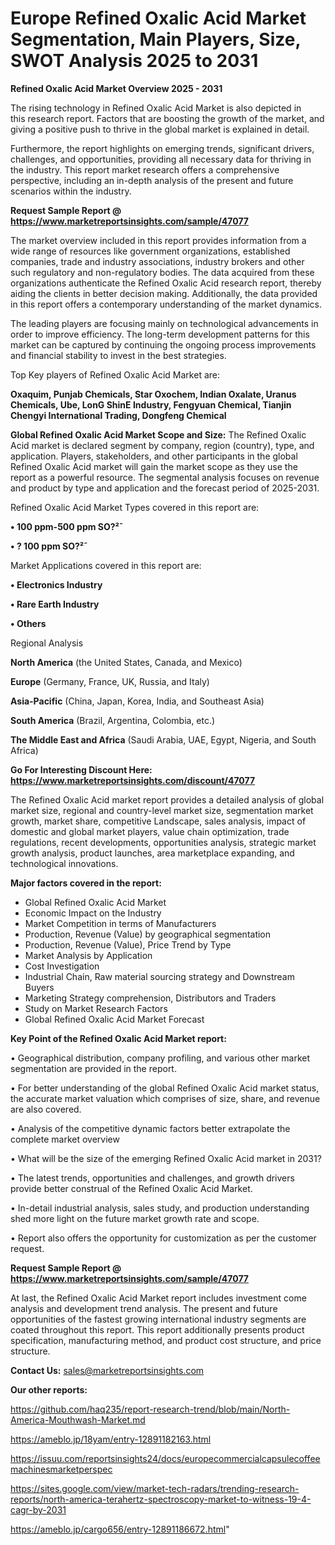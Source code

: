 # Europe Refined Oxalic Acid Market Segmentation, Main Players, Size, SWOT Analysis 2025 to 2031

<Strong> Refined Oxalic Acid Market Overview 2025 - 2031</strong>

The rising technology in Refined Oxalic Acid Market is also depicted in this research report. Factors that are boosting the growth of the market, and giving a positive push to thrive in the global market is explained in detail.

Furthermore, the report highlights on emerging trends, significant drivers, challenges, and opportunities, providing all necessary data for thriving in the industry. This report market research offers a comprehensive perspective, including an in-depth analysis of the present and future scenarios within the industry.

<strong>Request Sample Report @ <a href=https://www.marketreportsinsights.com/sample/47077>https://www.marketreportsinsights.com/sample/47077</a></strong>

The market overview included in this report provides information from a wide range of resources like government organizations, established companies, trade and industry associations, industry brokers and other such regulatory and non-regulatory bodies. The data acquired from these organizations authenticate the Refined Oxalic Acid research report, thereby aiding the clients in better decision making. Additionally, the data provided in this report offers a contemporary understanding of the market dynamics.

The leading players are focusing mainly on technological advancements in order to improve efficiency. The long-term development patterns for this market can be captured by continuing the ongoing process improvements and financial stability to invest in the best strategies.

Top Key players of Refined Oxalic Acid Market are:

<strong>Oxaquim, Punjab Chemicals, Star Oxochem, Indian Oxalate, Uranus Chemicals, Ube, LonG ShinE Industry, Fengyuan Chemical, Tianjin Chengyi International Trading, Dongfeng Chemical</strong>

<strong><b>Global Refined Oxalic Acid Market Scope and Size:</b></strong>
The Refined Oxalic Acid market is declared segment by company, region (country), type, and application. Players, stakeholders, and other participants in the global Refined Oxalic Acid market will gain the market scope as they use the report as a powerful resource. The segmental analysis focuses on revenue and product by type and application and the forecast period of 2025-2031.

Refined Oxalic Acid Market Types covered in this report are:

<strong>•  100 ppm-500 ppm SO?²¯

•  ? 100 ppm SO?²¯</strong>

Market Applications covered in this report are:

<strong>•  Electronics Industry

•  Rare Earth Industry

•  Others</strong> 

Regional Analysis

<strong>North America</strong> (the United States, Canada, and Mexico)

<strong>Europe</strong> (Germany, France, UK, Russia, and Italy)

<strong>Asia-Pacific</strong> (China, Japan, Korea, India, and Southeast Asia)

<strong>South America</strong> (Brazil, Argentina, Colombia, etc.)

<strong>The Middle East and Africa</strong> (Saudi Arabia, UAE, Egypt, Nigeria, and South Africa)

<strong>Go For Interesting Discount Here: <a href=https://www.marketreportsinsights.com/discount/47077>https://www.marketreportsinsights.com/discount/47077</a></strong>

The Refined Oxalic Acid market report provides a detailed analysis of global market size, regional and country-level market size, segmentation market growth, market share, competitive Landscape, sales analysis, impact of domestic and global market players, value chain optimization, trade regulations, recent developments, opportunities analysis, strategic market growth analysis, product launches, area marketplace expanding, and technological innovations.

<strong><b>Major factors covered in the report:</b></strong>
<ul>
  <li>Global Refined Oxalic Acid Market </li>
  <li>Economic Impact on the Industry</li>
  <li>Market Competition in terms of Manufacturers</li>
  <li>Production, Revenue (Value) by geographical segmentation</li>
  <li>Production, Revenue (Value), Price Trend by Type</li>
  <li>Market Analysis by Application</li>
  <li>Cost Investigation</li>
  <li>Industrial Chain, Raw material sourcing strategy and Downstream Buyers</li>
  <li>Marketing Strategy comprehension, Distributors and Traders</li>
  <li>Study on Market Research Factors</li>
  <li>Global Refined Oxalic Acid Market Forecast</li>
</ul>

<strong><b>Key Point of the Refined Oxalic Acid Market report:</b></strong>

• Geographical distribution, company profiling, and various other market segmentation are provided in the report.

• For better understanding of the global Refined Oxalic Acid market status, the accurate market valuation which comprises of size, share, and revenue are also covered.

• Analysis of the competitive dynamic factors better extrapolate the complete market overview

• What will be the size of the emerging Refined Oxalic Acid market in 2031?

• The latest trends, opportunities and challenges, and growth drivers provide better construal of the Refined Oxalic Acid Market.

• In-detail industrial analysis, sales study, and production understanding shed more light on the future market growth rate and scope.

• Report also offers the opportunity for customization as per the customer request.

<strong>Request Sample Report @ <a href=https://www.marketreportsinsights.com/sample/47077>https://www.marketreportsinsights.com/sample/47077</a></strong>

At last, the Refined Oxalic Acid Market report includes investment come analysis and development trend analysis. The present and future opportunities of the fastest growing international industry segments are coated throughout this report. This report additionally presents product specification, manufacturing method, and product cost structure, and price structure.

<strong>Contact Us:</strong>
sales@marketreportsinsights.com

<strong>Our other reports:</strong>

<a href=https://github.com/haq235/report-research-trend/blob/main/North-America-Mouthwash-Market.md>https://github.com/haq235/report-research-trend/blob/main/North-America-Mouthwash-Market.md</a>

<a href=https://ameblo.jp/18yam/entry-12891182163.html>https://ameblo.jp/18yam/entry-12891182163.html</a>

<a href=https://issuu.com/reportsinsights24/docs/europecommercialcapsulecoffeemachinesmarketperspec>https://issuu.com/reportsinsights24/docs/europecommercialcapsulecoffeemachinesmarketperspec</a>

<a href=https://sites.google.com/view/market-tech-radars/trending-research-reports/north-america-terahertz-spectroscopy-market-to-witness-19-4-cagr-by-2031>https://sites.google.com/view/market-tech-radars/trending-research-reports/north-america-terahertz-spectroscopy-market-to-witness-19-4-cagr-by-2031</a>

<a href=https://ameblo.jp/cargo656/entry-12891186672.html>https://ameblo.jp/cargo656/entry-12891186672.html</a>"
